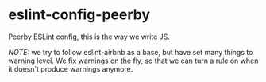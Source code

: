 # eslint-config-peerby

Peerby ESLint config, this is the way we write JS.

*NOTE:* we try to follow eslint-airbnb as a base, but have set many things to warning level. We fix warnings on the fly, so that we can turn a rule on when it doesn't produce warnings anymore.
